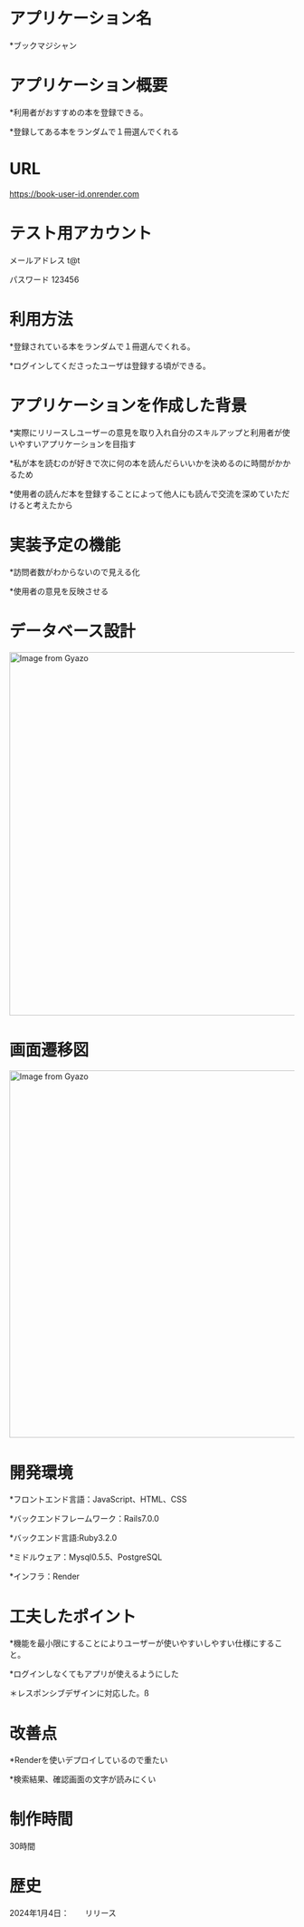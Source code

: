 # アプリケーション名
*ブックマジシャン
# アプリケーション概要

*利用者がおすすめの本を登録できる。

*登録してある本をランダムで１冊選んでくれる

# URL
https://book-user-id.onrender.com

# テスト用アカウント
メールアドレス t@t

パスワード 123456
# 利用方法
*登録されている本をランダムで１冊選んでくれる。

*ログインしてくださったユーザは登録する頃ができる。

# アプリケーションを作成した背景
*実際にリリースしユーザーの意見を取り入れ自分のスキルアップと利用者が使いやすいアプリケーションを目指す

*私が本を読むのが好きで次に何の本を読んだらいいかを決めるのに時間がかかるため


*使用者の読んだ本を登録することによって他人にも読んで交流を深めていただけると考えたから

# 実装予定の機能
*訪問者数がわからないので見える化

*使用者の意見を反映させる

# データベース設計
<a href="https://gyazo.com/2999a0b4bbf9e19126097f019154f609"><img src="https://i.gyazo.com/2999a0b4bbf9e19126097f019154f609.png" alt="Image from Gyazo" width="641"/></a>
# 画面遷移図
<a href="https://gyazo.com/90a2b91d132bf018da9bd70336c857bd"><img src="https://i.gyazo.com/90a2b91d132bf018da9bd70336c857bd.png" alt="Image from Gyazo" width="648"/></a>
# 開発環境
*フロントエンド言語：JavaScript、HTML、CSS

*バックエンドフレームワーク：Rails7.0.0 

*バックエンド言語:Ruby3.2.0

*ミドルウェア：Mysql0.5.5、PostgreSQL

*インフラ：Render

# 工夫したポイント
*機能を最小限にすることによりユーザーが使いやすいしやすい仕様にすること。

*ログインしなくてもアプリが使えるようにした

＊レスポンシブデザインに対応した。ß


# 改善点

*Renderを使いデプロイしているので重たい

*検索結果、確認画面の文字が読みにくい

# 制作時間
30時間

# 歴史


2024年1月4日：　　リリース

